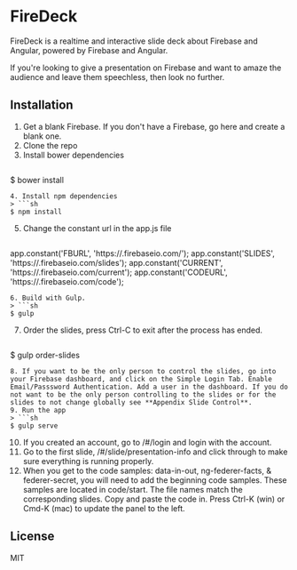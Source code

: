 FireDeck
=========

FireDeck is a realtime and interactive slide deck about Firebase and Angular, powered by Firebase and Angular.

If you're looking to give a presentation on Firebase and want to amaze the audience and leave them speechless, then look no further.

Installation
--------------
1. Get a blank Firebase. If you don't have a Firebase, go here and create a blank one.
2. Clone the repo
3. Install bower dependencies
> ```sh
$ bower install
```
4. Install npm dependencies
> ```sh
$ npm install
```
5. Change the constant url in the app.js file
> ```js
  app.constant('FBURL', 'https://<your-firebase>.firebaseio.com/');
  app.constant('SLIDES', 'https://<your-firebase>.firebaseio.com/slides');
  app.constant('CURRENT', 'https://<your-firebase>.firebaseio.com/current');
  app.constant('CODEURL', 'https://<your-firebase>.firebaseio.com/code');
```
6. Build with Gulp.
> ```sh
$ gulp
```
7. Order the slides, press Ctrl-C to exit after the process has ended.
> ```sh
$ gulp order-slides
```
8. If you want to be the only person to control the slides, go into your Firebase dashboard, and click on the Simple Login Tab. Enable Email/Passsword Authentication. Add a user in the dashboard. If you do not want to be the only person controlling to the slides or for the slides to not change globally see **Appendix Slide Control**.
9. Run the app
> ```sh
$ gulp serve
```
10. If you created an account, go to /#/login and login with the account.
11. Go to the first slide, /#/slide/presentation-info and click through to make sure everything is running properly.
12. When you get to the code samples: data-in-out, ng-federer-facts, & federer-secret, you will need to add the beginning code samples. These samples are located in code/start. The file names match the corresponding slides. Copy and paste the code in. Press Ctrl-K (win) or Cmd-K (mac) to update the panel to the left.



License
----

MIT
